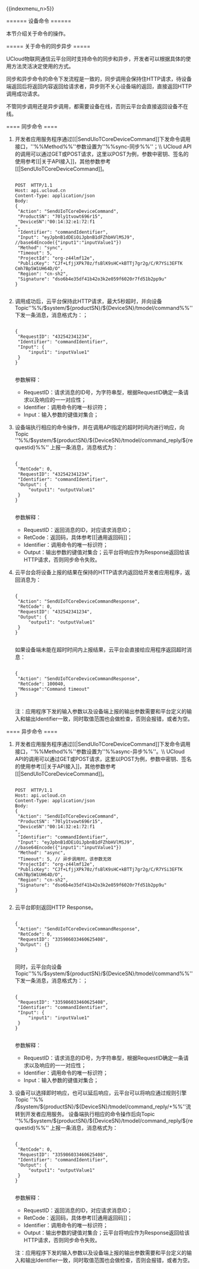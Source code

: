 {{indexmenu_n>5}}

====== 设备命令 ======

本节介绍关于命令的操作。

===== 关于命令的同步异步 =====

UCloud物联网通信云平台同时支持命令的同步和异步，开发者可以根据具体的使用方法灵活决定使用的方式。

同步和异步命令的命令下发流程是一致的，同步调用会保持住HTTP请求，待设备端返回后将返回内容返回给请求者，异步则不关心设备端的返回，直接返回HTTP调用成功请求。

不管同步调用还是异步调用，都需要设备在线，否则云平台会直接返回设备不在线。

==== 同步命令 ====

<HTML><ol></HTML>
<HTML><li></HTML><HTML><p></HTML>开发者应用服务程序通过[[|SendUIoTCoreDeviceCommand]]下发命令调用接口，''%%Method%%''参数设置为''%%sync-同步%%''；\\
UCloud API的调用可以通过GET或POST请求，这里以POST为例，参数中密钥、签名的使用参考[[|关于API接入]]，其他参数参考[[|SendUIoTCoreDeviceCommand]]。<HTML></p></HTML>
<code>
POST  HTTP/1.1
Host: api.ucloud.cn
Content-Type: application/json
Body:
{
 "Action": "SendUIoTCoreDeviceCommand",
 "ProductSN": "70ly1tvowt696r15",
 "DeviceSN":"00:14:32:e1:72:f1
",
 "Identifier": "commandIdentifier",
 "Input": "eyJpbnB1dDEiOiJpbnB1dFZhbHVlMSJ9", //base64Encode({"input1":"inputValue1"})
 "Method": "sync",
 "Timeout": 5,
 "ProjectId": "org-z44lmf12e",
 "PublicKey": "CJf+LfjjXPk70z/fsBlK9sHC+kBTTj7gr2g/C/R7YSi3EFTK   Cmh7Bp5W1UH64D/O",
 "Region": "cn-sh2",
 "Signature": "dso6b4e35df41b42o3k2e059f6020r7fd51b2pp9u"
}

</code><HTML></li></HTML>
<HTML><li></HTML><HTML><p></HTML>调用成功后，云平台保持此HTTP请求，最大5秒超时，并向设备Topic''%%/$system/${productSN}/${DeviceSN}/tmodel/command%%''下发一条消息，消息格式为：；<HTML></p></HTML>
<code>
{
 "RequestID": "432542341234",
 "Identifier": "commandIdentifier",
 "Input": {
     "input1": "inputValue1"
 }
}

</code>
<HTML><p></HTML>参数解释：<HTML></p></HTML>
<HTML><ul></HTML>
<HTML><li></HTML>RequestID：请求消息的ID号，为字符串型，根据RequestID确定一条请求以及响应的一一对应性；<HTML></li></HTML>
<HTML><li></HTML>Identifier：调用命令的唯一标识符；<HTML></li></HTML>
<HTML><li></HTML>Input：输入参数的键值对集合；<HTML></li></HTML><HTML></ul></HTML>
<HTML></li></HTML>
<HTML><li></HTML><HTML><p></HTML>设备端执行相应的命令操作，并在调用API指定的超时时间内进行响应，向Topic ''%%/$system/${productSN}/${DeviceSN}/tmodel/command_reply/${requestid}%%'' 上报一条消息，消息格式为：<HTML></p></HTML>
<code>
{
 "RetCode": 0,
 "RequestID": "432542341234",
 "Identifier": "commandIdentifier",
 "Output": {
     "output1": "outputValue1"
 }
}

</code>
<HTML><p></HTML>参数解释：<HTML></p></HTML>
<HTML><ul></HTML>
<HTML><li></HTML>RequestID：返回消息的ID，对应请求消息ID；<HTML></li></HTML>
<HTML><li></HTML>RetCode：返回码，具体参考[[|通用返回码]]；<HTML></li></HTML>
<HTML><li></HTML>Identifier：调用命令的唯一标识符；<HTML></li></HTML>
<HTML><li></HTML>Output：输出参数的键值对集合；云平台将响应作为Response返回给该HTTP请求，否则同步命令失败。<HTML></li></HTML><HTML></ul></HTML>
<HTML></li></HTML>
<HTML><li></HTML><HTML><p></HTML>云平台会将设备上报的结果在保持的HTTP请求内返回给开发者应用程序，返回消息为：<HTML></p></HTML>
<code>
{
 "Action": "SendUIoTCoreDeviceCommandResponse",
 "RetCode": 0,
 "RequestID": "432542341234",
 "Output": {
     "output1": "outputValue1"
 }
}

</code>
<HTML><p></HTML>如果设备端未能在超时时间内上报结果，云平台会直接给应用程序返回超时消息：<HTML></p></HTML>
<code>
{
 "Action": "SendUIoTCoreDeviceCommandResponse",
 "RetCode": 100040,
 "Message":"Command timeout"
}

</code>
<HTML><p></HTML>注：应用程序下发的输入参数以及设备端上报的输出参数需要和平台定义的输入和输出Identifier一致，同时取值范围也会做检查，否则会报错，或者为空。<HTML></p></HTML><HTML></li></HTML><HTML></ol></HTML>

==== 异步命令 ====

<HTML><ol></HTML>
<HTML><li></HTML><HTML><p></HTML>开发者应用服务程序通过[[|SendUIoTCoreDeviceCommand]]下发命令调用接口，''%%Method%%''参数设置为''%%async-异步%%''。\\
UCloud API的调用可以通过GET或POST请求，这里以POST为例，参数中密钥、签名的使用参考[[|关于API接入]]，其他参数参考[[|SendUIoTCoreDeviceCommand]]。<HTML></p></HTML>
<code>
POST  HTTP/1.1
Host: api.ucloud.cn
Content-Type: application/json
Body:
{
 "Action": "SendUIoTCoreDeviceCommand",
 "ProductSN": "70ly1tvowt696r15",
 "DeviceSN":"00:14:32:e1:72:f1
",
 "Identifier": "commandIdentifier",
 "Input": "eyJpbnB1dDEiOiJpbnB1dFZhbHVlMSJ9", //base64Encode({"input1":"inputValue1"})
 "Method": "async",
 "Timeout": 5, // 异步调用时，该参数无效
 "ProjectId": "org-z44lmf12e",
 "PublicKey": "CJf+LfjjXPk70z/fsBlK9sHC+kBTTj7gr2g/C/R7YSi3EFTK   Cmh7Bp5W1UH64D/O",
 "Region": "cn-sh2",
 "Signature": "dso6b4e35df41b42o3k2e059f6020r7fd51b2pp9u"
}

</code><HTML></li></HTML>
<HTML><li></HTML><HTML><p></HTML>云平台即刻返回HTTP Response。<HTML></p></HTML>
<code>
{
 "Action": "SendUIoTCoreDeviceCommandResponse",
 "RetCode": 0,
 "RequestID": "335986033460625408",
 "Output": {}
}

</code>
<HTML><p></HTML>同时，云平台向设备Topic''%%/$system/${productSN}/${DeviceSN}/tmodel/command%%''下发一条消息，消息格式为：；<HTML></p></HTML>
<code>
{
 "RequestID": "335986033460625408",
 "Identifier": "commandIdentifier",
 "Input": {
     "input1": "inputValue1"
 }
}

</code>
<HTML><p></HTML>参数解释：<HTML></p></HTML>
<HTML><ul></HTML>
<HTML><li></HTML>RequestID：请求消息的ID号，为字符串型，根据RequestID确定一条请求以及响应的一一对应性；<HTML></li></HTML>
<HTML><li></HTML>Identifier：调用命令的唯一标识符；<HTML></li></HTML>
<HTML><li></HTML>Input：输入参数的键值对集合；<HTML></li></HTML><HTML></ul></HTML>
<HTML></li></HTML>
<HTML><li></HTML><HTML><p></HTML>设备可以选择即时响应，也可以延后响应，云平台可以将响应通过规则引擎Topic ''%% /$system/${productSN}/${DeviceSN}/tmodel/command_reply/+%%''流转到开发者应用服务。 设备端执行相应的命令操作后向Topic ''%%/$system/${productSN}/${DeviceSN}/tmodel/command_reply/${requestid}%%'' 上报一条消息，消息格式为：<HTML></p></HTML>
<code>
{
 "RetCode": 0,
 "RequestID": "335986033460625408",
 "Identifier": "commandIdentifier",
 "Output": {
     "output1": "outputValue1"
 }
}

</code>
<HTML><p></HTML>参数解释：<HTML></p></HTML>
<HTML><ul></HTML>
<HTML><li></HTML>RequestID：返回消息的ID，对应请求消息ID；<HTML></li></HTML>
<HTML><li></HTML>RetCode：返回码，具体参考[[|通用返回码]]；<HTML></li></HTML>
<HTML><li></HTML>Identifier：调用命令的唯一标识符；<HTML></li></HTML>
<HTML><li></HTML>Output：输出参数的键值对集合；云平台将响应作为Response返回给该HTTP请求，否则同步命令失败。<HTML></li></HTML><HTML></ul></HTML>

<HTML><p></HTML>注：应用程序下发的输入参数以及设备端上报的输出参数需要和平台定义的输入和输出Identifier一致，同时取值范围也会做检查，否则会报错，或者为空。<HTML></p></HTML><HTML></li></HTML><HTML></ol></HTML>

